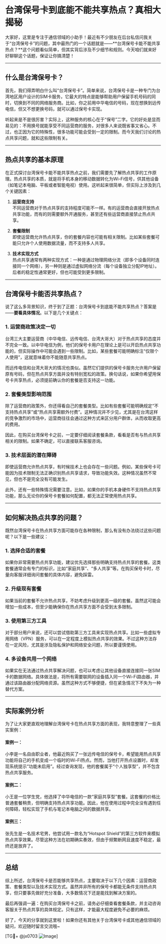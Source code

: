 # 台湾保号卡到底能不能共享热点？真相大揭秘

大家好，这里是专注于通信领域的小助手！最近有不少朋友在后台私信问我关于“台湾保号卡”的问题，其中最热门的一个话题就是——**台湾保号卡能不能共享热点？**这个问题看似简单，但其实背后涉及不少细节和规则。今天咱们就来好好聊聊这个话题，保证让你搞清楚！

---

## 什么是台湾保号卡？

首先，我们得弄明白什么叫“台湾保号卡”。简单来说，台湾保号卡是一种专门为台湾地区用户设计的SIM卡服务，它最大的特点是能够帮助用户保留手机号码的同时，切换到不同的网络服务商。比如，你之前用中华电信的号码，现在想换到远传电信，但又不想更换号码，就可以通过保号卡实现。

听起来是不是很厉害？实际上，这种服务的核心在于“保号”二字。它的好处是显而易见的：不用换号就能享受不同运营商的服务，对很多人来说既省事又省心。不过，也正因为它的特殊性，很多功能可能会受到一定的限制。而今天我们讨论的热点共享问题，就和这些限制有关。

---

## 热点共享的基本原理

在正式探讨台湾保号卡能不能共享热点之前，我们需要先了解热点共享的工作原理。热点共享的本质，就是将手机本身的移动数据转化为Wi-Fi信号，供其他设备（如笔记本电脑、平板或者智能电视）使用。这听起来很简单，但实际上涉及到几个关键因素：

1. **运营商支持**  
   不同运营商对于热点共享的支持程度可能不一样。有的运营商会直接开放热点共享功能，而有的则需要额外开通服务，甚至还有些运营商直接禁止热点共享。

2. **套餐限制**  
   即使运营商允许热点共享，你的套餐内容也可能有相关限制。比如某些套餐可能只允许个人使用数据流量，而不支持多人共享。

3. **技术实现方式**  
   热点共享通常有两种实现方式：一种是通过物理网络分流（即多个设备同时连接同一个网络），另一种则是通过虚拟网络分流（每个设备独立分配IP地址）。后者的稳定性通常更好，但也可能受到更多限制。

---

## 台湾保号卡能否共享热点？

说了这么多背景知识，终于到了正题：台湾保号卡到底能不能共享热点？答案是——**要看具体情况**。以下是几个关键点：

### 1. **运营商政策决定一切**
台湾三大主要运营商（中华电信、远传电信、台湾大哥大）对于热点共享的态度并不完全一致。以中华电信为例，他们的保号卡用户在理论上是可以开启热点共享功能的，但实际操作中可能会遇到一些限制。比如，某些套餐可能明确标注“仅限个人使用”，这就意味着你不能随意共享热点。

而远传电信和台湾大哥大的情况也类似。虽然它们提供的保号卡服务允许用户保留原有号码，但在热点共享方面并没有特别宽松的政策。换句话说，如果你希望用保号卡共享热点，必须提前确认你的套餐是否支持这一功能。

### 2. **套餐类型影响范围**
除了运营商的政策外，你还得看自己的套餐类型。比如有些套餐可能明确规定“不支持热点共享”或“热点共享需额外付费”。这种情况并不少见，尤其是在台湾这样的竞争激烈的市场中，运营商往往会通过这种方式来区分用户群体，从而收取更高的费用。

因此，在购买台湾保号卡之前，一定要仔细阅读套餐条款，看看是否有与热点共享相关的限制。如果不确定，可以直接联系客服咨询。

### 3. **技术层面的潜在障碍**
即使运营商允许热点共享，有时候技术上也会存在一些问题。例如，某些保号卡可能因为技术限制无法正确识别热点共享请求，导致功能失效。这种情况虽然不常见，但也不是完全没有可能发生。

此外，还有一些特殊情况需要注意。比如，如果你的手机本身硬件不支持热点共享功能，那么无论你的保号卡套餐如何配置，都无法正常使用热点共享。

---

## 如何解决热点共享的问题？

既然台湾保号卡在热点共享方面可能存在各种限制，那么有没有办法绕过这些问题呢？以下是一些建议：

### 1. **选择合适的套餐**
如果你非常需要热点共享功能，建议优先选择那些明确支持热点共享的套餐。这类套餐通常会有专门的标识，比如“家庭共享”、“多人共享”等。在购买保号卡时，尽量向客服详细询问套餐的具体内容，避免踩雷。

### 2. **升级现有套餐**
如果当前的套餐不允许热点共享，不妨考虑升级到更高一级的套餐。虽然这可能会增加一些成本，但至少能确保你在热点共享方面不会受到太多限制。

### 3. **使用第三方工具**
对于部分用户来说，还可以尝试借助第三方工具来实现热点共享。比如一些虚拟专用网络（VPN）服务，可以在一定程度上模拟热点共享的效果。不过这种方法存在一定风险，尤其是涉及隐私保护和网络安全问题，所以要谨慎使用。

### 4. **多设备共用一个网络**
如果实在无法通过热点共享解决问题，也可以考虑让其他设备直接连接同一张SIM卡的数据网络。具体做法是，将所有需要联网的设备插入同一个Wi-Fi路由器，并通过该路由器分配网络资源。虽然这种方式不够便捷，但在紧急情况下不失为一种替代方案。

---

## 实际案例分析

为了让大家更直观地理解台湾保号卡在热点共享方面的表现，我特意整理了一些真实案例：

#### 案例一：
小李是一名自由职业者，他最近购买了一张远传电信的保号卡，希望能用热点共享功能将自己的手机变成一个临时的Wi-Fi热点。然而，当他打开热点设置时，却发现系统提示“功能未启用”。经过查询发现，他的套餐属于“个人独享型”，并不包含热点共享服务。

#### 案例二：
小王是一位学生党，他选择了中华电信的一款“家庭共享型”套餐。这套餐的价格比普通套餐稍贵，但明确支持热点共享功能。因此，他在使用过程中完全没有遇到任何障碍，轻松实现了手机与笔记本电脑之间的数据共享。

#### 案例三：
张先生是一名技术宅男，他尝试用一款名为“Hotspot Shield”的第三方软件来模拟热点共享效果。尽管这种方法在初期确实奏效，但由于频繁断网且速度不稳定，最终还是放弃了。

---

## 总结

综上所述，台湾保号卡是否能够共享热点，主要取决于以下几个因素：运营商政策、套餐类型以及技术实现方式。虽然并非所有的保号卡都能无条件支持热点共享，但只要事先做好充分准备，大多数情况下还是能找到解决方案的。

最后再强调一遍：在购买台湾保号卡之前，请务必仔细查看套餐条款，并主动咨询客服关于热点共享的具体规定。只有这样，才能最大程度避免不必要的麻烦。

好了，今天的分享就到这里啦！如果你还有其他关于台湾保号卡或其他通信领域的疑问，欢迎随时留言交流哦~

[TG💪+ @jx0703 ![Image](https://github.com/user-attachments/assets/dbca1d08-cadb-493c-b0ec-ad6f7a83f270)]